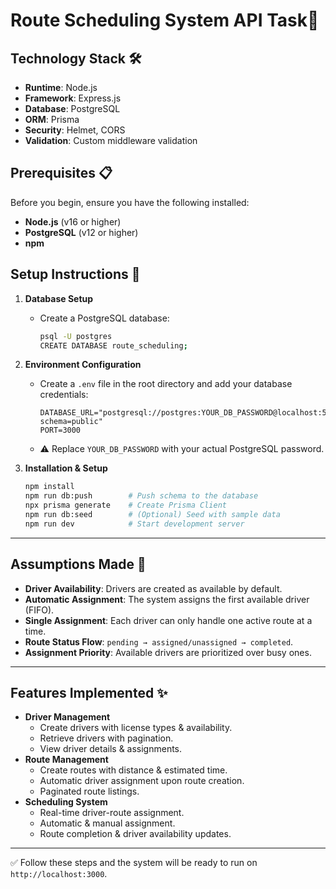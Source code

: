 # Route Scheduling System API Task🚚

## Technology Stack 🛠️

- **Runtime**: Node.js
- **Framework**: Express.js
- **Database**: PostgreSQL
- **ORM**: Prisma
- **Security**: Helmet, CORS
- **Validation**: Custom middleware validation

## Prerequisites 📋

Before you begin, ensure you have the following installed:

- **Node.js** (v16 or higher)
- **PostgreSQL** (v12 or higher)
- **npm**

## Setup Instructions 🚀

1.  **Database Setup**

    -   Create a PostgreSQL database:

        ``` bash
        psql -U postgres
        CREATE DATABASE route_scheduling;
        ```

2.  **Environment Configuration**

    -   Create a `.env` file in the root directory and add your database
        credentials:

        ``` env
        DATABASE_URL="postgresql://postgres:YOUR_DB_PASSWORD@localhost:5432/route_scheduling?schema=public"
        PORT=3000
        ```

    -   ⚠️ Replace `YOUR_DB_PASSWORD` with your actual PostgreSQL
        password.

3.  **Installation & Setup**

    ``` bash
    npm install
    npm run db:push        # Push schema to the database
    npx prisma generate    # Create Prisma Client
    npm run db:seed        # (Optional) Seed with sample data
    npm run dev            # Start development server
    ```

------------------------------------------------------------------------

## Assumptions Made 🤔

-   **Driver Availability**: Drivers are created as available by
    default.
-   **Automatic Assignment**: The system assigns the first available
    driver (FIFO).
-   **Single Assignment**: Each driver can only handle one active route
    at a time.
-   **Route Status Flow**: `pending → assigned/unassigned → completed`.
-   **Assignment Priority**: Available drivers are prioritized over busy
    ones.

------------------------------------------------------------------------

## Features Implemented ✨

-   **Driver Management**
    -   Create drivers with license types & availability.
    -   Retrieve drivers with pagination.
    -   View driver details & assignments.
-   **Route Management**
    -   Create routes with distance & estimated time.
    -   Automatic driver assignment upon route creation.
    -   Paginated route listings.
-   **Scheduling System**
    -   Real-time driver-route assignment.
    -   Automatic & manual assignment.
    -   Route completion & driver availability updates.

------------------------------------------------------------------------

✅ Follow these steps and the system will be ready to run on
`http://localhost:3000`.

